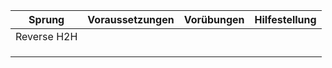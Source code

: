 | Sprung      | Voraussetzungen | Vorübungen | Hilfestellung |
| ----------- | --------------- | ---------- | ------------- |
| Reverse H2H |                 |            |               |
|             |                 |            |               |
|             |                 |            |               |
|             |                 |            |               |

